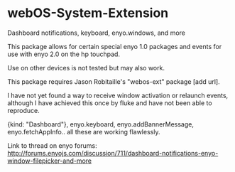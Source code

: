 webOS-System-Extension
======================

Dashboard notifications, keyboard, enyo.windows, and more



This package allows for certain special enyo 1.0 packages and events for use with enyo 2.0 on the hp touchpad.

Use on other devices is not tested but may also work.

This package requires Jason Robitaille's "webos-ext" package [add url].

I have not yet found a way to receive window activation or relaunch events, although I have achieved this once by fluke and have not been able to reproduce.

{kind: "Dashboard"}, enyo.keyboard, enyo.addBannerMessage, enyo.fetchAppInfo.. all these are working flawlessly.

Link to thread on enyo forums:
http://forums.enyojs.com/discussion/711/dashboard-notifications-enyo-window-filepicker-and-more